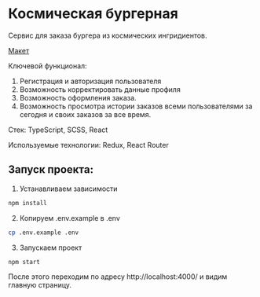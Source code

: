 # Космическая бургерная

Сервис для заказа бургера из космических ингридиентов.

[Макет](<https://www.figma.com/file/vIywAvqfkOIRWGOkfOnReY/React-Fullstack_-Проектные-задачи-(3-месяца)_external_link?type=design&node-id=0-1&mode=design>)


Ключевой функционал:
1. Регистрация и авторизация пользователя
2. Возможность корректировать данные профиля
3. Возможность оформления заказа.
4. Возможность просмотра истории заказов всеми пользователями за сегодня и своих заказов за все время.

Стек: TypeScript, SCSS, React

Используемые технологии: Redux, React Router

## Запуск проекта:

1. Устанавливаем зависимости
```bash
npm install
```

2. Копируем .env.example в .env
```bash
cp .env.example .env
```

3. Запускаем проект
```bash
npm start
```

После этого переходим по адресу http://localhost:4000/ и видим главную страницу. 